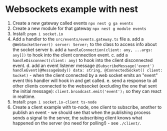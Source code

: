 # Websockets example with nest

1. Create a new gateway called events `npx nest g ga events`
2. Create a new module for that gateway `npx nest g module events`
3. Install: `pnpm i socket.io`
4. Add a handler to the `src/events/events.gateway.ts` file
   a. add a `@WebSocketServer() server: Server;` to the class to access info about the socket server
   b. add a `handleConnection(client: any, ...args: any[])` to hook into the client connection event.
   c. add a `handleDisconnect(client: any)` to hook into the client disconnected event.
   d. add an event listener message `@SubscribeMessage('event') handleEvent(@MessageBody() data: string, @ConnectedSocket() client: Socket)` - when the client connected by a web socket emits an "event" event this handler will hook in and get called.
   e. send a response to all other clients connected to the websocket (excluding the one that sent the initial message): `client.broadcast.emit('event');` so they can react in realtime.
5. Install: `pnpm i socket.io-client ts-node`
6. Create a client example with ts-node, one client to subscribe, another to publish an event - we should see that when the publishing process sends a signal to the server, the subscribing client knows what happened on the server (no need for polling!) - see `./client/`.
